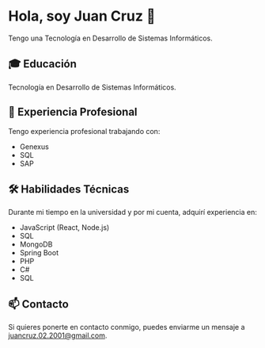 # Hola, soy Juan Cruz 👋

Tengo una Tecnología en Desarrollo de Sistemas Informáticos.

## 🎓 Educación

Tecnología en Desarrollo de Sistemas Informáticos.

## 💼 Experiencia Profesional

Tengo experiencia profesional trabajando con:

- Genexus
- SQL
- SAP

## 🛠 Habilidades Técnicas

Durante mi tiempo en la universidad y por mi cuenta, adquirí experiencia en:

- JavaScript (React, Node.js)
- SQL
- MongoDB
- Spring Boot
- PHP
- C#
- SQL

## 📫 Contacto

Si quieres ponerte en contacto conmigo, puedes enviarme un mensaje a juancruz.02.2001@gmail.com.

